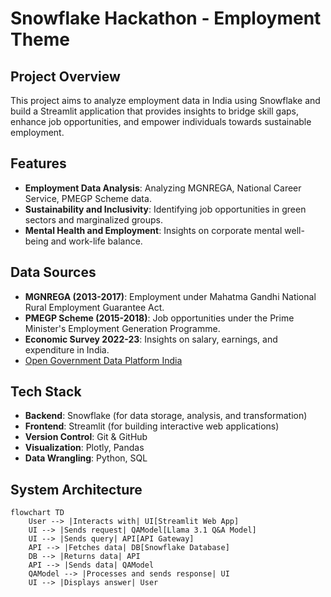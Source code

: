 # Snowflake Hackathon - Employment Theme

## Project Overview
This project aims to analyze employment data in India using Snowflake and build a Streamlit application that provides insights to bridge skill gaps, enhance job opportunities, and empower individuals towards sustainable employment.

## Features
- **Employment Data Analysis**: Analyzing MGNREGA, National Career Service, PMEGP Scheme data.
- **Sustainability and Inclusivity**: Identifying job opportunities in green sectors and marginalized groups.
- **Mental Health and Employment**: Insights on corporate mental well-being and work-life balance.

## Data Sources
- **MGNREGA (2013-2017)**: Employment under Mahatma Gandhi National Rural Employment Guarantee Act.
- **PMEGP Scheme (2015-2018)**: Job opportunities under the Prime Minister's Employment Generation Programme.
- **Economic Survey 2022-23**: Insights on salary, earnings, and expenditure in India.
- [Open Government Data Platform India](https://data.gov.in/)

## Tech Stack
- **Backend**: Snowflake (for data storage, analysis, and transformation)
- **Frontend**: Streamlit (for building interactive web applications)
- **Version Control**: Git & GitHub
- **Visualization**: Plotly, Pandas
- **Data Wrangling**: Python, SQL

## System Architecture

```mermaid
flowchart TD
    User --> |Interacts with| UI[Streamlit Web App]
    UI --> |Sends request| QAModel[Llama 3.1 Q&A Model]
    UI --> |Sends query| API[API Gateway]
    API --> |Fetches data| DB[Snowflake Database]
    DB --> |Returns data| API
    API --> |Sends data| QAModel
    QAModel --> |Processes and sends response| UI
    UI --> |Displays answer| User

